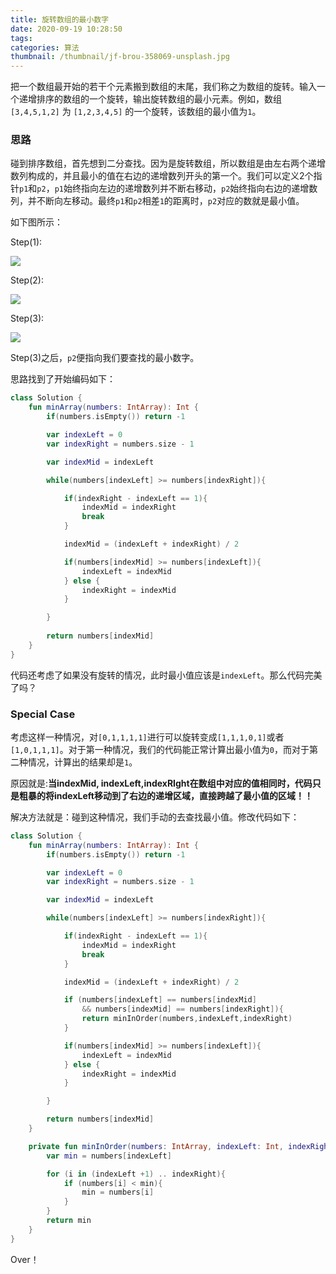 ```yaml
---
title: 旋转数组的最小数字
date: 2020-09-19 10:28:50
tags: 
categories: 算法
thumbnail: /thumbnail/jf-brou-358069-unsplash.jpg
---
```

把一个数组最开始的若干个元素搬到数组的末尾，我们称之为数组的旋转。输入一个递增排序的数组的一个旋转，输出旋转数组的最小元素。例如，数组 `[3,4,5,1,2]` 为 `[1,2,3,4,5]` 的一个旋转，该数组的最小值为`1`。 

<!-- more -->

### 思路

碰到排序数组，首先想到二分查找。因为是旋转数组，所以数组是由左右两个递增数列构成的，并且最小的值在右边的递增数列开头的第一个。我们可以定义2个指针`p1`和`p2`，`p1`始终指向左边的递增数列并不断右移动，`p2`始终指向右边的递增数列，并不断向左移动。最终`p1`和`p2`相差`1`的距离时，`p2`对应的数就是最小值。

如下图所示：

Step(1):

![](https://i.loli.net/2020/09/19/N2fxhetkPdqG1zB.png)

Step(2):

![](https://i.loli.net/2020/09/19/EhNtf5zuUKCYowW.png)

Step(3):

![](https://i.loli.net/2020/09/19/nCO6rUzESgy4xce.png)

Step(3)之后，`p2`便指向我们要查找的最小数字。

思路找到了开始编码如下：

```kotlin
class Solution {
    fun minArray(numbers: IntArray): Int {
        if(numbers.isEmpty()) return -1

        var indexLeft = 0
        var indexRight = numbers.size - 1

        var indexMid = indexLeft

        while(numbers[indexLeft] >= numbers[indexRight]){

            if(indexRight - indexLeft == 1){
                indexMid = indexRight
                break
            }

            indexMid = (indexLeft + indexRight) / 2

            if(numbers[indexMid] >= numbers[indexLeft]){
                indexLeft = indexMid
            } else {
                indexRight = indexMid
            }

        }
        
        return numbers[indexMid]
    }
}
```

代码还考虑了如果没有旋转的情况，此时最小值应该是`indexLeft`。那么代码完美了吗？

### Special Case

考虑这样一种情况，对`[0,1,1,1,1]`进行可以旋转变成`[1,1,1,0,1]`或者`[1,0,1,1,1]`。对于第一种情况，我们的代码能正常计算出最小值为`0`，而对于第二种情况，计算出的结果却是`1`。

原因就是:**当indexMid, indexLeft,indexRIght在数组中对应的值相同时，代码只是粗暴的将indexLeft移动到了右边的递增区域，直接跨越了最小值的区域！！**

解决方法就是：碰到这种情况，我们手动的去查找最小值。修改代码如下：

```kotlin
class Solution {
    fun minArray(numbers: IntArray): Int {
        if(numbers.isEmpty()) return -1

        var indexLeft = 0
        var indexRight = numbers.size - 1

        var indexMid = indexLeft

        while(numbers[indexLeft] >= numbers[indexRight]){

            if(indexRight - indexLeft == 1){
                indexMid = indexRight
                break
            }

            indexMid = (indexLeft + indexRight) / 2

            if (numbers[indexLeft] == numbers[indexMid] 
                && numbers[indexMid] == numbers[indexRight]){
                return minInOrder(numbers,indexLeft,indexRight)
            }

            if(numbers[indexMid] >= numbers[indexLeft]){
                indexLeft = indexMid
            } else {
                indexRight = indexMid
            }

        }

        return numbers[indexMid]
    }

    private fun minInOrder(numbers: IntArray, indexLeft: Int, indexRight: Int): Int{
        var min = numbers[indexLeft]

        for (i in (indexLeft +1) .. indexRight){
            if (numbers[i] < min){
                min = numbers[i]
            }
        }
        return min
    }
}
```

Over！

